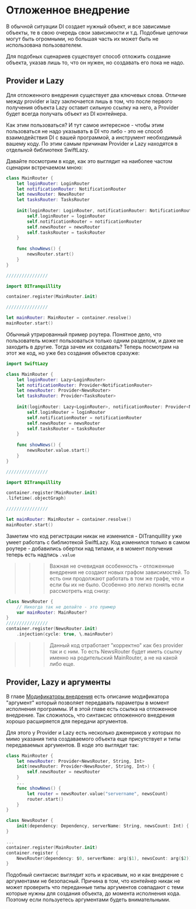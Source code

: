 # Отложенное внедрение
В обычной ситуации DI создает нужный объект, и все зависимые объекты, те в свою очередь свои зависимости и т.д. Подобные цепочки могут быть огромными, но большая часть их может быть не использована пользователем.

Для подобных сценариев существует способ отложить создание объекта, указав лишь то, что он нужен, но создавать его пока не надо.

## Provider и Lazy
Для отложенного внедрения существует два ключевых слова. Отличие между provider и lazy заключается лишь в том, что после первого получения объекта Lazy оставит сильную ссылку на него, а Provider будет всегда получать объект из DI контейнера. 

Как этим пользоваться? И тут самое интересное - чтобы этим пользоваться не надо указывать в DI что либо - это не способ взаимодействия DI с вашей программой, а инструмент необходимый вашему коду. По этим самым причинам Provider и Lazy находятся в отдельной библиотеке SwiftLazy.

Давайте посмотрим в коде, как это выглядит на наиболее частом сценарии встречаемом мною:
```Swift
class MainRouter {
    let loginRouter: LoginRouter
    let notificationRouter: NotificationRouter
    let newsRouter: NewsRouter
    let tasksRouter: TasksRouter
    
    init(loginRouter: LoginRouter, notificationRouter: NotificationRouter, newsRouter: NewsRouter, tasksRouter: TasksRouter) {
        self.loginRouter = loginRouter
        self.notificationRouter = notificationRouter
        self.newsRouter = newsRouter
        self.tasksRouter = tasksRouter
    }
    
    func showNews() {
        newsRouter.start()
    }
}

////////////////

import DITranquillity

container.register(MainRouter.init)

////////////////

let mainRouter: MainRouter = container.resolve()
mainRouter.start()
```
Обычный утрированный пример роутера. Понятное дело, что пользователь может пользоваться только одним разделом, и даже не заходить в другие. Тогда зачем их создавать?
Теперь посмотрим на этот же код, но уже без создания объектов сразуже:
```Swift
import SwiftLazy

class MainRouter {
    let loginRouter: Lazy<LoginRouter>
    let notificationRouter: Provider<NotificationRouter>
    let newsRouter: Provider<NewsRouter>
    let tasksRouter: Provider<TasksRouter>
    
    init(loginRouter: Lazy<LoginRouter>, notificationRouter: Provider<NotificationRouter>, newsRouter: Provider<NewsRouter>, tasksRouter: Provider<TasksRouter>) {
        self.loginRouter = loginRouter
        self.notificationRouter = notificationRouter
        self.newsRouter = newsRouter
        self.tasksRouter = tasksRouter
    }
    
    func showNews() {
        newsRouter.value.start()
    }
}

////////////////

import DITranquillity

container.register(MainRouter.init)
.lifetime(.objectGraph)

////////////////

let mainRouter: MainRouter = container.resolve()
mainRouter.start()
```
Заметим что код регистрации никак не изменился - DITranquillity уже умеет работать с библиотекой SwiftLazy. 
Код изменился только в самом роутере - добавились обертки над типами, и в момент получения теперь есть надпись `.value`

>>> Важная не очевидная особенность - отложенные внедрения не создают новых графом зависимостей. То есть они продолжают работать в том же графе, что и если бы их не было. Особенно это легко понять если рассмотреть код снизу:
```Swift
class NewsRouter {
    // Никогда так не делайте - это пример
    var mainRouter: MainRouter?
}
////////////////
container.register(NewsRouter.init)
    .injection(cycle: true, \.mainRouter)
```
>>> Данный код отработает "корректно" как без provider так и с ним. То есть NewsRouter будет иметь ссылку именно на родительский MainRouter, а не на какой либо еще.

## Provider, Lazy и аргументы
В главе [Модификаторы внедрения](modificated_injection.md) есть описание модификатора "аргумент" который позволяет передавать параметры в момент исполнения программы. И в этой главе есть ссылка на отложенное внедрение. Так сложилось, что синтаксис отложенного внедрения хорошо расширяется для передачи аргументов.

Для этого у Provider и Lazy есть несколько дженериков у которых по мимо указания типа создаваемого объекта еще присутствует и типы передаваемых аргументов. В коде это выглядит так:
```Swift
class MainRouter {
    let newsRouter: Provider<NewsRouter, String, Int>
    init(newsRouter: Provider<NewsRouter, String, Int>) {
        self.newsRouter = newsRouter
    }
    ...
    func showNews() {
        let router = newsRouter.value("servername", newsCount)
        router.start()
    }
}

class NewsRouter {
    init(dependency: Dependency, serverName: String, newsCount: Int) { ... }
}

...
container.register(MainRouter.init)
container.register {
    NewsRouter(dependency: $0, serverName: arg($1), newsCount: arg($2)) 
}
```
Подобный синтаксис выглядит хоть и красивым, но и как внедрение с аргументами не безопасный. Причина в том, что контейнер никак не может проверить что переданные типы аргументов совпадают с теми которые нужны для создания объекта, до момента исполнения кода. Поэтому если пользуетесь аргументами будеть внимательными.

